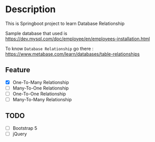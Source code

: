 # Description

This is Springboot project to learn Database Relationship

Sample database that used is <https://dev.mysql.com/doc/employee/en/employees-installation.html>

To know `Database Relationship` go there :  <https://www.metabase.com/learn/databases/table-relationships>

## Feature

- [x] One-To-Many Relationship
- [ ] Many-To-One Relationship
- [ ] One-To-One Relationship
- [ ] Many-To-Many Relationship

## TODO

- [ ] Bootstrap 5
- [ ] jQuery

